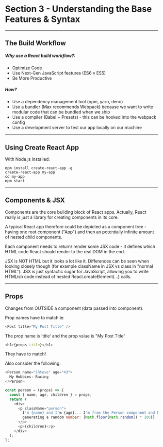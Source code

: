 # Section 3 - Understanding the Base Features & Syntax

---

## The Build Workflow

##### Why use a React build workflow?:

- Optimize Code
- Use Next-Gen JavaScript features (ES6 v ES5)
- Be More Productive

##### How?

- Use a dependency management tool (npm, yarn, deno)
- Use a bundler (Max recommends Webpack) because we want to write modular code that can be bundled when we ship
- Use a compiler (Babel + Presets) - this can be hooked into the webpack config
- Use a development server to test our app locally on our machine

---

## Using Create React App

With Node.js installed:

```console
npm install create-react-app -g
create-react-app my-app
cd my-app
npm start
```

---

## Components & JSX

Components are the core building block of React apps. Actually, React really is just a library for creating components in its core.

A typical React app therefore could be depicted as a component tree - having one root component ("App") and then an potentially infinite amount of nested child components.

Each component needs to return/ render some JSX code - it defines which HTML code React should render to the real DOM in the end.

JSX is NOT HTML but it looks a lot like it. Differences can be seen when looking closely though (for example className in JSX vs class in "normal HTML"). JSX is just syntactic sugar for JavaScript, allowing you to write HTMLish code instead of nested React.createElement(...) calls.

---

## Props

Changes from OUTSIDE a component (data passed into component).

Prop names have to match ie:

```javascript
<Post title="My Post Title" />
```

The prop name is 'title' and the prop value is "My Post Title"

```javascript
<h1>{props.title}</h1>
```

They have to match!

Also consider the following:

```javascript
<Person name="Shteve" age="43">
  My Hobbies: Racing
</Person>
```

```javascript
const person = (props) => {
  const { name, age, children } = props;
  return (
    <div>
      <p className="person">
        I'm {name} and I'm {age}... I'm from the Person component and here I am
        generating a random number: {Math.floor(Math.random() * 100)}
      </p>
      <p>{children}</p>
    </div>
  );
};
```
